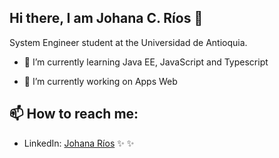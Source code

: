 
## Hi there, I am Johana C. Ríos 👋

System Engineer student at the Universidad de Antioquia.


- 🌱 I’m currently learning Java EE, JavaScript and Typescript 

- 🔭 I’m currently working on Apps Web


## 📫  How to reach me: 

- LinkedIn:
<a href="www.linkedin.com/in/johana-catalina-ríos-torres-1b054851">Johana Ríos</a> ✨ ✨

